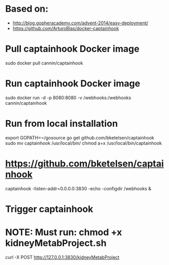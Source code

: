 # Based on: 
* http://blog.gopheracademy.com/advent-2014/easy-deployment/
* https://github.com/ArturoBlas/docker-captainhook

# Pull captainhook Docker image
sudo docker pull cannin/captainhook

# Run captainhook Docker image
sudo docker run -d -p 8080:8080 -v /webhooks:/webhooks cannin/captainhook

# Run from local installation
export GOPATH=~/gosource
go get github.com/bketelsen/captainhook
sudo mv captainhook /usr/local/bin/
chmod a+x /usr/local/bin/captainhook 

# https://github.com/bketelsen/captainhook
captainhook -listen-addr=0.0.0.0:3830 -echo -configdir /webhooks &

# Trigger captainhook
# NOTE: Must run: chmod +x kidneyMetabProject.sh
curl -X POST http://127.0.0.1:3830/kidneyMetabProject

